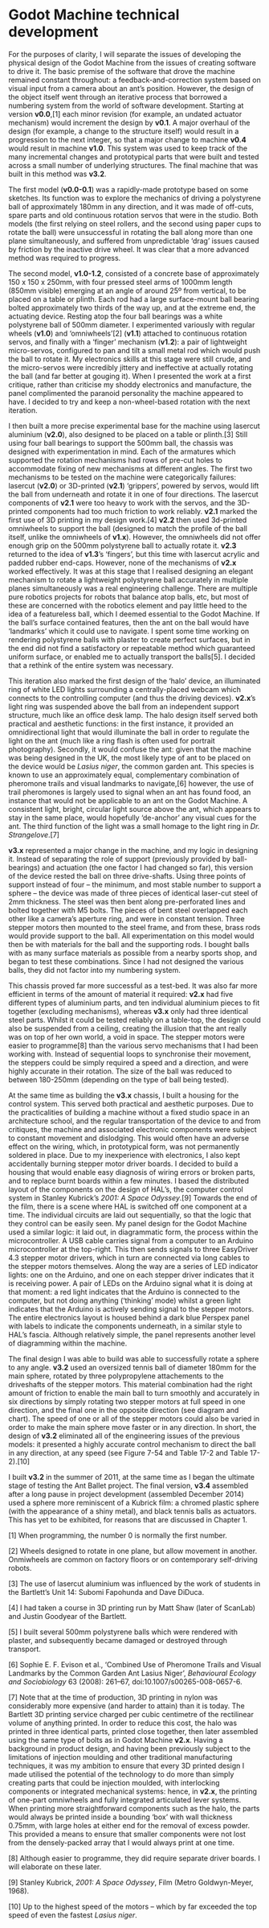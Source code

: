 Godot Machine technical development
===================================

For the purposes of clarity, I will separate the issues of developing the physical design of the Godot Machine from the issues of creating software to drive it. The basic premise of the software that drove the machine remained constant throughout: a feedback-and-correction system based on visual input from a camera about an ant’s position. However, the design of the object itself went through an iterative process that borrowed a numbering system from the world of software development. Starting at version **v0.0**,[1] each minor revision (for example, an undated actuator mechanism) would increment the design by **v0.1**. A major overhaul of the design (for example, a change to the structure itself) would result in a progression to the next integer, so that a major change to machine **v0.4** would result in machine **v1.0**. This system was used to keep track of the many incremental changes and prototypical parts that were built and tested across a small number of underlying structures. The final machine that was built in this method was **v3.2**.

The first model (**v0.0-0.1**) was a rapidly-made prototype based on some sketches. Its function was to explore the mechanics of driving a polystyrene ball of approximately 180mm in any direction, and it was made of off-cuts, spare parts and old continuous rotation servos that were in the studio. Both models (the first relying on steel rollers, and the second using paper cups to rotate the ball) were unsuccessful in rotating the ball along more than one plane simultaneously, and suffered from unpredictable ‘drag’ issues caused by friction by the inactive drive wheel. It was clear that a more advanced method was required to progress.

The second model, **v1.0-1.2**, consisted of a concrete base of approximately 150 x 150 x 250mm, with four pressed steel arms of 1000mm length (850mm visible) emerging at an angle of around 25º from vertical, to be placed on a table or plinth. Each rod had a large surface-mount ball bearing bolted approximately two thirds of the way up, and at the extreme end, the actuating device. Resting atop the four ball bearings was a white polystyrene ball of 500mm diameter. I experimented variously with regular wheels (**v1.0**) and ‘omniwheels’[2] (**v1.1**) attached to continuous rotation servos, and finally with a ‘finger’ mechanism (**v1.2**): a pair of lightweight micro-servos, configured to pan and tilt a small metal rod which would push the ball to rotate it. My electronics skills at this stage were still crude, and the micro-servos were incredibly jittery and ineffective at actually rotating the ball (and far better at gouging it). When I presented the work at a first critique, rather than criticise my shoddy electronics and manufacture, the panel complimented the paranoid personality the machine appeared to have. I decided to try and keep a non-wheel-based rotation with the next iteration.

I then built a more precise experimental base for the machine using lasercut aluminium (**v2.0**), also designed to be placed on a table or plinth.[3] Still using four ball bearings to support the 500mm ball, the chassis was designed with experimentation in mind. Each of the armatures which supported the rotation mechanisms had rows of pre-cut holes to accommodate fixing of new mechanisms at different angles. The first two mechanisms to be tested on the machine were categorically failures: lasercut (**v2.0**) or 3D-printed (**v2.1**) ‘grippers’, powered by servos, would lift the ball from underneath and rotate it in one of four directions. The lasercut components of **v2.1** were too heavy to work with the servos, and the 3D-printed components had too much friction to work reliably. **v2.1** marked the first use of 3D printing in my design work.[4] **v2.2** then used 3d-printed omniwheels to support the ball (designed to match the profile of the ball itself, unlike the omniwheels of **v1.x**). However, the omniwheels did not offer enough grip on the 500mm polystyrene ball to actually rotate it. **v2.3** returned to the idea of **v1.3**’s ‘fingers’, but this time with lasercut acrylic and padded rubber end-caps. However, none of the mechanisms of **v2.x** worked effectively. It was at this stage that I realised designing an elegant mechanism to rotate a lightweight polystyrene ball accurately in multiple planes simultaneously was a real engineering challenge. There are multiple pure robotics projects for robots that balance atop balls, etc, but most of these are concerned with the robotics element and pay little heed to the idea of a featureless ball, which I deemed essential to the Godot Machine. If the ball’s surface contained features, then the ant on the ball would have ‘landmarks’ which it could use to navigate. I spent some time working on rendering polystyrene balls with plaster to create perfect surfaces, but in the end did not find a satisfactory or repeatable method which guaranteed uniform surface, or enabled me to actually transport the balls[5]. I decided that a rethink of the entire system was necessary.

This iteration also marked the first design of the ‘halo’ device, an illuminated ring of white LED lights surrounding a centrally-placed webcam which connects to the controlling computer (and thus the driving devices). **v2.x**’s light ring was suspended above the ball from an independent support structure, much like an office desk lamp. The halo design itself served both practical and aesthetic functions: in the first instance, it provided an omnidirectional light that would illuminate the ball in order to regulate the light on the ant (much like a ring flash is often used for portrait photography). Secondly, it would confuse the ant: given that the machine was being designed in the UK, the most likely type of ant to be placed on the device would be *Lasius niger*, the common garden ant. This species is known to use an approximately equal, complementary combination of pheromone trails and visual landmarks to navigate,[6] however, the use of trail pheromones is largely used to signal when an ant has found food, an instance that would not be applicable to an ant on the Godot Machine. A consistent light, bright, circular light source above the ant, which appears to stay in the same place, would hopefully ‘de-anchor’ any visual cues for the ant. The third function of the light was a small homage to the light ring in *Dr. Strangelove*.[7]

**v3.x** represented a major change in the machine, and my logic in designing it. Instead of separating the role of support (previously provided by ball-bearings) and actuation (the one factor I had changed so far), this version of the device rested the ball on three drive-shafts. Using three points of support instead of four – the minimum, and most stable number to support a sphere – the device was made of three pieces of identical laser-cut steel of 2mm thickness. The steel was then bent along pre-perforated lines and bolted together with M5 bolts. The pieces of bent steel overlapped each other like a camera’s aperture ring, and were in constant tension. Three stepper motors then mounted to the steel frame, and from these, brass rods would provide support to the ball. All experimentation on this model would then be with materials for the ball and the supporting rods. I bought balls with as many surface materials as possible from a nearby sports shop, and began to test these combinations. Since I had not designed the various balls, they did not factor into my numbering system.

This chassis proved far more successful as a test-bed. It was also far more efficient in terms of the amount of material it required: **v2.x** had five different types of aluminium parts, and ten individual aluminium pieces to fit together (excluding mechanisms), whereas **v3.x** only had three identical steel parts. Whilst it could be tested reliably on a table-top, the design could also be suspended from a ceiling, creating the illusion that the ant really was on top of her own world, a void in space. The stepper motors were easier to programme[8] than the various servo mechanisms that I had been working with. Instead of sequential loops to synchronise their movement, the steppers could be simply required a speed and a direction, and were highly accurate in their rotation. The size of the ball was reduced to between 180-250mm (depending on the type of ball being tested).

At the same time as building the **v3.x** chassis, I built a housing for the control system. This served both practical and aesthetic purposes. Due to the practicalities of building a machine without a fixed studio space in an architecture school, and the regular transportation of the device to and from critiques, the machine and associated electronic components were subject to constant movement and dislodging. This would often have an adverse effect on the wiring, which, in prototypical form, was not permanently soldered in place. Due to my inexperience with electronics, I also kept accidentally burning stepper motor driver boards. I decided to build a housing that would enable easy diagnosis of wiring errors or broken parts, and to replace burnt boards within a few minutes. I based the distributed layout of the components on the design of HAL’s, the computer control system in Stanley Kubrick’s *2001: A Space Odyssey*.[9] Towards the end of the film, there is a scene where HAL is switched off one component at a time. The individual circuits are laid out sequentially, so that the logic that they control can be easily seen. My panel design for the Godot Machine used a similar logic: it laid out, in diagrammatic form, the process within the microcontroller. A USB cable carries signal from a computer to an Arduino microcontroller at the top-right. This then sends signals to three EasyDriver 4.3 stepper motor drivers, which in turn are connected via long cables to the stepper motors themselves. Along the way are a series of LED indicator lights: one on the Arduino, and one on each stepper driver indicates that it is receiving power. A pair of LEDs on the Arduino signal what it is doing at that moment: a red light indicates that the Arduino is connected to the computer, but not doing anything (‘thinking’ mode) whilst a green light indicates that the Arduino is actively sending signal to the stepper motors. The entire electronics layout is housed behind a dark blue Perspex panel with labels to indicate the components underneath, in a similar style to HAL’s fascia. Although relatively simple, the panel represents another level of diagramming within the machine.

The final design I was able to build was able to successfully rotate a sphere to any angle. **v3.2** used an oversized tennis ball of diameter 180mm for the main sphere, rotated by three polypropylene attachements to the driveshafts of the stepper motors. This material combination had the right amount of friction to enable the main ball to turn smoothly and accurately in six directions by simply rotating two stepper motors at full speed in one direction, and the final one in the opposite direction (see diagram and chart). The speed of one or all of the stepper motors could also be varied in order to make the main sphere move faster or in any direction. In short, the design of **v3.2** eliminated all of the engineering issues of the previous models: it presented a highly accurate control mechanism to direct the ball in any direction, at any speed (see Figure 7-54 and Table 17-2 and Table 17-2).[10]

I built **v3.2** in the summer of 2011, at the same time as I began the ultimate stage of testing the Ant Ballet project. The final version, **v3.4** assembled after a long pause in project development (assembled December 2014) used a sphere more reminiscent of a Kubrick film: a chromed plastic sphere (with the appearance of a shiny metal), and black tennis balls as actuators. This has yet to be exhibited, for reasons that are discussed in Chapter 1.

[1] When programming, the number 0 is normally the first number.

[2] Wheels designed to rotate in one plane, but allow movement in another. Onmiwheels are common on factory floors or on contemporary self-driving robots.

[3] The use of lasercut aluminium was influenced by the work of students in the Bartlett’s Unit 14: Subomi Fapohunda and Dave DiDuca.

[4] I had taken a course in 3D printing run by Matt Shaw (later of ScanLab) and Justin Goodyear of the Bartlett.

[5] I built several 500mm polystyrene balls which were rendered with plaster, and subsequently became damaged or destroyed through transport.

[6] Sophie E. F. Evison et al., ‘Combined Use of Pheromone Trails and Visual Landmarks by the Common Garden Ant Lasius Niger’, *Behavioural Ecology and Sociobiology* 63 (2008): 261–67, doi:10.1007/s00265-008-0657-6.

[7] Note that at the time of production, 3D printing in nylon was considerably more expensive (and harder to attain) than it is today. The Bartlett 3D printing service charged per cubic centimetre of the rectilinear volume of anything printed. In order to reduce this cost, the halo was printed in three identical parts, printed close together, then later assembled using the same type of bolts as in Godot Machine **v2.x**. Having a background in product design, and having been previously subject to the limitations of injection moulding and other traditional manufacturing techniques, it was my ambition to ensure that every 3D printed design I made utilised the potential of the technology to do more than simply creating parts that could be injection moulded, with interlocking components or integrated mechanical systems: hence, in **v2.x**, the printing of one-part omniwheels and fully integrated articulated lever systems. When printing more straightforward components such as the halo, the parts would always be printed inside a bounding ‘box’ with wall thickness 0.75mm, with large holes at either end for the removal of excess powder. This provided a means to ensure that smaller components were not lost from the densely-packed array that I would always print at one time.

[8] Although easier to programme, they did require separate driver boards. I will elaborate on these later.

[9] Stanley Kubrick, *2001: A Space Odyssey*, Film (Metro Goldwyn-Meyer, 1968).

[10] Up to the highest speed of the motors – which by far exceeded the top speed of even the fastest *Lasius niger*.
